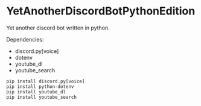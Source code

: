 # YetAnotherDiscordBotPythonEdition
 Yet another discord bot written in python.
 
Dependencies:
* discord.py[voice]
* dotenv
* youtube_dl
* youtube_search

```
pip install discord.py[voice]
pip install python-dotenv
pip install youtube_dl
pip install youtube_search
```